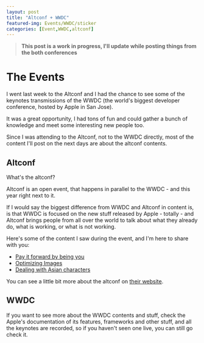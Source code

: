 ```yaml
---
layout: post
title: "Altconf + WWDC"
featured-img: Events/WWDC/sticker
categories: [Event,WWDC,altconf]
---
```


> **This post is a work in progress,
> I'll update while posting things from the both conferences**

# The Events

I went last week to the Altconf and I had the chance to see some of the keynotes transmissions of the WWDC (the world's biggest developer conference, hosted by Apple in San Jose).

It was a great opportunity, I had tons of fun and could gather a bunch of knowledge and meet some interesting new people too.

Since I was attending to the Altconf, not to the WWDC directly, most of the content I'll post on the next days are about the altconf contents.

## Altconf

What's the altconf?

Altconf is an open event, that happens in parallel to the WWDC - and this year right next to it.

If I would say the biggest difference from WWDC and Altconf in content is, is that WWDC is focused on the new stuff released by Apple - totally - and Altconf brings people from all over the world to talk about what they already do, what is working, or what is not working.

Here's some of the content I saw during the event, and I'm here to share with you:

- [Pay it forward by being you](https://giovaninppc.github.io/Pay-it-forward-by-being-you/)
- [Optimizing Images](https://giovaninppc.github.io/Optimizing-Images/)
- [Dealing with Asian characters](https://giovaninppc.github.io/Asian-Characters/)

You can see a little bit more about the altconf on [their website](http://altconf.com/).

## WWDC

If you want to see more about the WWDC contents and stuff, check the Apple's documentation of its features, frameworks and other stuff, and all the keynotes are recorded, so if you haven't seen one live, you can still go check it.
